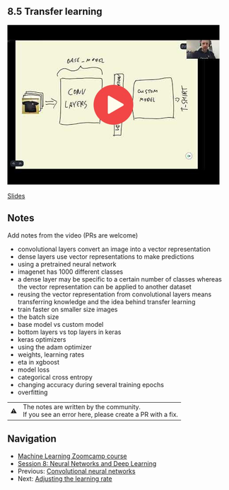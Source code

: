 ## 8.5 Transfer learning

<a href="https://www.youtube.com/watch?v=WKHylqfNmq4&list=PL3MmuxUbc_hIhxl5Ji8t4O6lPAOpHaCLR"><img src="images/thumbnail-8-05.jpg"></a>
 
[Slides](https://www.slideshare.net/AlexeyGrigorev/ml-zoomcamp-8-neural-networks-and-deep-learning-250592316)


## Notes

Add notes from the video (PRs are welcome)

* convolutional layers convert an image into a vector representation
* dense layers use vector representations to make predictions
* using a pretrained neural network
* imagenet has 1000 different classes
* a dense layer may be specific to a certain number of classes whereas the vector representation can be applied to another dataset
* reusing the vector representation from convolutional layers means transferring knowledge and the idea behind transfer learning
* train faster on smaller size images
* the batch size
* base model vs custom model
* bottom layers vs top layers in keras
* keras optimizers
* using the adam optimizer
* weights, learning rates
* eta in xgboost
* model loss
* categorical cross entropy
* changing accuracy during several training epochs
* overfitting

<table>
   <tr>
      <td>⚠️</td>
      <td>
         The notes are written by the community. <br>
         If you see an error here, please create a PR with a fix.
      </td>
   </tr>
</table>


## Navigation

* [Machine Learning Zoomcamp course](../)
* [Session 8: Neural Networks and Deep Learning](./)
* Previous: [Convolutional neural networks](04-conv-neural-nets.md)
* Next: [Adjusting the learning rate](06-learning-rate.md)
